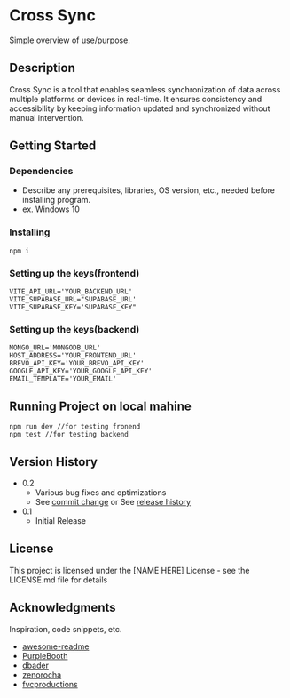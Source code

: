 # Cross Sync

Simple overview of use/purpose.

## Description

Cross Sync is a tool that enables seamless synchronization of data across multiple platforms or devices in real-time. It ensures consistency and accessibility by keeping information updated and synchronized without manual intervention.

## Getting Started

### Dependencies

* Describe any prerequisites, libraries, OS version, etc., needed before installing program.
* ex. Windows 10

### Installing

```
npm i
```

### Setting up the keys(frontend)

```
VITE_API_URL='YOUR_BACKEND_URL'
VITE_SUPABASE_URL="SUPABASE_URL'
VITE_SUPABASE_KEY='SUPABASE_KEY"
```

### Setting up the keys(backend)

```
MONGO_URL='MONGODB_URL'
HOST_ADDRESS='YOUR_FRONTEND_URL'
BREVO_API_KEY='YOUR_BREVO_API_KEY'
GOOGLE_API_KEY='YOUR_GOOGLE_API_KEY'
EMAIL_TEMPLATE='YOUR_EMAIL'
```

## Running Project on local mahine



```
npm run dev //for testing fronend
npm test //for testing backend
```

## Version History

* 0.2
    * Various bug fixes and optimizations
    * See [commit change]() or See [release history]()
* 0.1
    * Initial Release

## License

This project is licensed under the [NAME HERE] License - see the LICENSE.md file for details

## Acknowledgments

Inspiration, code snippets, etc.
* [awesome-readme](https://github.com/matiassingers/awesome-readme)
* [PurpleBooth](https://gist.github.com/PurpleBooth/109311bb0361f32d87a2)
* [dbader](https://github.com/dbader/readme-template)
* [zenorocha](https://gist.github.com/zenorocha/4526327)
* [fvcproductions](https://gist.github.com/fvcproductions/1bfc2d4aecb01a834b46)
